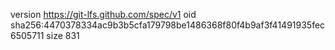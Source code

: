 version https://git-lfs.github.com/spec/v1
oid sha256:4470378334ac9b3b5cfa179798be1486368f80f4b9af3f41491935fec6505711
size 831
